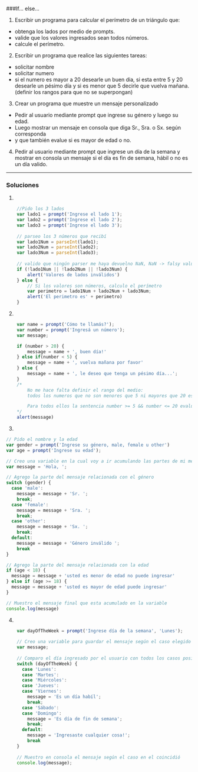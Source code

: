 ###If... else...

1) Escribir un programa para calcular el perímetro de un triángulo que:
- obtenga los lados por medio de prompts.
- valide que los valores ingresados sean todos números. 
- calcule el perímetro.


2) Escribir un programa que realice las siguientes tareas:
- solicitar nombre
- solicitar numero
- si el numero es mayor a 20 desearle un buen dia, si esta entre 5 y 20 desearle un pésimo día y si es menor que 5 decirle que vuelva mañana. (definir los rangos para que no se superpongan)

3) Crear un programa que muestre un mensaje personalizado
- Pedir al usuario mediante prompt que ingrese su género y luego su edad. 
- Luego mostrar un mensaje en consola que diga Sr., Sra. o Sx. según corresponda 
- y que también evalue si es mayor de edad o no.

4) Pedir al usuario mediante prompt que ingrese un día de la semana y mostrar en consola un mensaje si el día es fin de semana, hábil o no es un día valido.


----
### Soluciones
1)
```javascript
    //Pido los 3 lados
    var lado1 = prompt('Ingrese el lado 1');
    var lado2 = prompt('Ingrese el lado 2');
    var lado3 = prompt('Ingrese el lado 3');
    
    // parseo los 3 números que recibí
    var lado1Num = parseInt(lado1);
    var lado2Num = parseInt(lado2);
    var lado3Num = parseInt(lado3);
    
    // valido que ningún parser me haya devuelno NaN, NaN -> falsy value
    if (!lado1Num || !lado2Num || !lado3Num) {
        alert('Valores de lados inválidos')
    } else {
        // Si los valores son números, calculo el perímetro
        var perimetro = lado1Num + lado2Num + lado3Num;
        alert('El perimetro es' + perimetro) 
    }
```

2) 
```javascript
	var name = prompt('Cómo te llamás?');
	var number = prompt('Ingresá un número');
	var message;

	if (number > 20) {
		message = name + ', buen día!'
	} else if(number < 5) {
		message = name + ', vuelva mañana por favor'
	} else {
	    message = name + ', le deseo que tenga un pésimo día...';
	}
	/* 
		No me hace falta definir el rango del medio:
		todos los numeros que no son menores que 5 ni mayores que 20 están entre 5 y 20.

		Para todos ellos la sentencia number >= 5 && number <= 20 evalúa a true.
	*/
	alert(message)

```

3) 
```javascript
// Pido el nombre y la edad
var gender = prompt('Ingrese su género, male, female u other')
var age = prompt('Ingrese su edad');

// Creo una variable en la cual voy a ir acumulando las partes de mi mensaje
var message = 'Hola, ';

// Agrego la parte del mensaje relacionada con el género
switch (gender) {
  case 'male':
    message = message + 'Sr. ';
    break;
  case 'female':
    message = message + 'Sra. ';
    break;
  case 'other':
    message = message + 'Sx. ';
    break;
  default:
    message = message + 'Género inválido ';
    break
}

// Agrego la parte del mensaje relacionada con la edad
if (age < 18) {
  message = message + 'usted es menor de edad no puede ingresar'
} else if (age >= 18) {
  message = message + 'usted es mayor de edad puede ingresar'
}

// Muestro el mensaje final que esta acumulado en la variable
console.log(message)

```

4) 
```javascript
	var dayOfTheWeek = prompt('Ingrese día de la semana', 'Lunes');
    
    // Creo una variable para guardar el mensaje según el caso elegido por el usuario
    var message;
    
    // Comparo el día ingresado por el usuario con todos los casos posibles
    switch (dayOfTheWeek) {
      case 'Lunes':
      case 'Martes':
      case 'Miércoles':
      case 'Jueves':
      case 'Viernes':
        message = 'Es un día habíl';
        break;
      case 'Sábado':
      case 'Domingo':
        message = 'Es día de fin de semana';
        break;
      default:
        message = 'Ingresaste cualquier cosa!';
        break
    }
    
    // Muestro en consola el mensaje según el caso en el coincidió
    console.log(message);

```